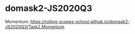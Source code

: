 # domask2-JS2020Q3

Momentum: https://rolling-scopes-school.github.io/domask2-JS2020Q3/Task2.Momentum

